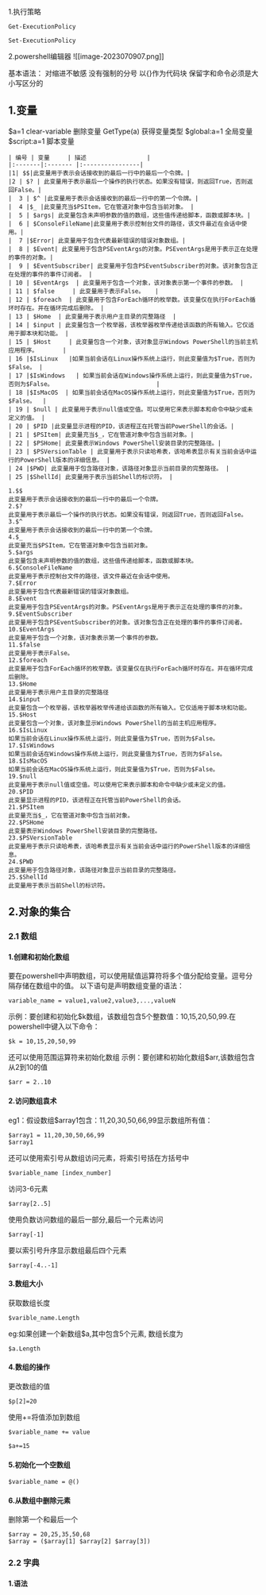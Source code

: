 1.执行策略

```
Get-ExecutionPolicy
```

```
Set-ExecutionPolicy
```

2.powershell编辑器
![[image-2023070907.png]]


基本语法：
对缩进不敏感
没有强制的分号
以{}作为代码块
保留字和命令必须是大小写区分的




## 1.变量

$a=1
clear-variable 删除变量
GetType(a)      获得变量类型
$global:a=1 全局变量
$script:a=1 脚本变量

```
| 编号 | 变量     | 描述                 |
|:-------|:------- |:----------------|
|1| $$|此变量用于表示会话接收到的最后一行中的最后一个令牌。|
|2 | $? | 此变量用于表示最后一个操作的执行状态。如果没有错误，则返回True，否则返回False。|
|  3 | $^ |此变量用于表示会话接收到的最后一行中的第一个令牌。|
|  4 |$_ |此变量充当$PSItem，它在管道对象中包含当前对象。 |
|  5 | $args| 此变量包含未声明参数的值的数组，这些值传递给脚本，函数或脚本块。|
|  6 | $ConsoleFileName|此变量用于表示控制台文件的路径，该文件最近在会话中使用。|
|  7 |$Error| 此变量用于包含代表最新错误的错误对象数组。|
|  8 | $Event| 此变量用于包含PSEventArgs的对象。PSEventArgs是用于表示正在处理的事件的对象。|
|  9 | $EventSubscriber| 此变量用于包含PSEventSubscriber的对象。该对象包含正在处理的事件的事件订阅者。 |
| 10 | $EventArgs  | 此变量用于包含一个对象，该对象表示第一个事件的参数。 |
| 11 | $false     | 此变量用于表示False。   |
| 12 | $foreach  | 此变量用于包含ForEach循环的枚举数。该变量仅在执行ForEach循环时存在。并在循环完成后删除。 |
| 13 | $Home  | 此变量用于表示用户主目录的完整路径  |
| 14 | $input | 此变量包含一个枚举器，该枚举器枚举传递给该函数的所有输入。它仅适用于脚本块和功能。 |
| 15 | $Host     | 此变量包含一个对象，该对象显示Windows PowerShell的当前主机应用程序。       |
| 16 |$IsLinux   |如果当前会话在Linux操作系统上运行，则此变量值为$True，否则为$False。 |
| 17 |$IsWindows   | 如果当前会话在Windows操作系统上运行，则此变量值为$True，否则为$False。                             |
| 18 |$IsMacOS  | 如果当前会话在MacOS操作系统上运行，则此变量值为$True，否则为$False。  |
| 19 | $null | 此变量用于表示null值或空值。可以使用它来表示脚本和命令中缺少或未定义的值。 |
| 20 | $PID |此变量显示进程的PID，该进程正在托管当前PowerShell的会话。|
| 21 | $PSItem| 此变量充当$_，它在管道对象中包含当前对象。|
| 22 | $PSHome| 此变量表示Windows PowerShell安装目录的完整路径。|
| 23 | $PSVersionTable | 此变量用于表示只读哈希表，该哈希表显示有关当前会话中运行的PowerShell版本的详细信息。 |
| 24 |$PWD| 此变量用于包含路径对象，该路径对象显示当前目录的完整路径。 |
| 25 |$ShellId| 此变量用于表示当前Shell的标识符。 |

```

``` 
1.$$
此变量用于表示会话接收到的最后一行中的最后一个令牌。
2.$?
此变量用于表示最后一个操作的执行状态。如果没有错误，则返回True，否则返回False。
3.$^
此变量用于表示会话接收到的最后一行中的第一个令牌。
4.$_
此变量充当$PSItem，它在管道对象中包含当前对象。
5.$args
此变量包含未声明参数的值的数组，这些值传递给脚本，函数或脚本块。
6.$ConsoleFileName
此变量用于表示控制台文件的路径，该文件最近在会话中使用。
7.$Error
此变量用于包含代表最新错误的错误对象数组。
8.$Event
此变量用于包含PSEventArgs的对象。PSEventArgs是用于表示正在处理的事件的对象。
9.$EventSubscriber
此变量用于包含PSEventSubscriber的对象。该对象包含正在处理的事件的事件订阅者。
10.$EventArgs
此变量用于包含一个对象，该对象表示第一个事件的参数。
11.$false
此变量用于表示False。
12.$foreach
此变量用于包含ForEach循环的枚举数。该变量仅在执行ForEach循环时存在。并在循环完成后删除。
13.$Home
此变量用于表示用户主目录的完整路径
14.$input
此变量包含一个枚举器，该枚举器枚举传递给该函数的所有输入。它仅适用于脚本块和功能。
15.$Host
此变量包含一个对象，该对象显示Windows PowerShell的当前主机应用程序。
16.$IsLinux
如果当前会话在Linux操作系统上运行，则此变量值为$True，否则为$False。
17.$IsWindows
如果当前会话在Windows操作系统上运行，则此变量值为$True，否则为$False。
18.$IsMacOS
如果当前会话在MacOS操作系统上运行，则此变量值为$True，否则为$False。
19.$null
此变量用于表示null值或空值。可以使用它来表示脚本和命令中缺少或未定义的值。
20.$PID
此变量显示进程的PID，该进程正在托管当前PowerShell的会话。
21.$PSItem
此变量充当$_，它在管道对象中包含当前对象。
22.$PSHome
此变量表示Windows PowerShell安装目录的完整路径。
23.$PSVersionTable
此变量用于表示只读哈希表，该哈希表显示有关当前会话中运行的PowerShell版本的详细信息。
24.$PWD
此变量用于包含路径对象，该路径对象显示当前目录的完整路径。
25.$ShellId
此变量用于表示当前Shell的标识符。

```



## 2.对象的集合
### 2.1 数组
#### 1.创建和初始化数组
要在powershell中声明数组，可以使用赋值运算符将多个值分配给变量。逗号分隔存储在数组中的值。
以下语句是声明数组变量的语法：
```
variable_name = value1,value2,value3,...,valueN
```
示例：要创建和初始化$k数组，该数组包含5个整数值：10,15,20,50,99.在powershell中键入以下命令：
```
$k = 10,15,20,50,99
```
还可以使用范围运算符来初始化数组
示例：要创建和初始化数组$arr,该数组包含从2到10的值
```
$arr = 2..10
```

#### 2.访问数组袁术
eg1：假设数组$array1包含：11,20,30,50,66,99显示数组所有值：
```
$array1 = 11,20,30,50,66,99
$array1
```
还可以使用索引号从数组访问元素，将索引号括在方括号中
``` 
$variable_name [index_number]
```
访问3-6元素
```
$array[2..5]
```
使用负数访问数组的最后一部分,最后一个元素访问
```
$array[-1]
```

要以索引号升序显示数组最后四个元素
```
$array[-4..-1]
```
#### 3.数组大小
获取数组长度
```
$varible_name.Length
```
eg:如果创建一个新数组$a,其中包含5个元素, 数组长度为
```
$a.Length
```

#### 4.数组的操作
更改数组的值
```
$p[2]=20
```
使用+=将值添加到数组
``` 
$variable_name += value
```
``` 
$a+=15
```

#### 5.初始化一个空数组
```
$variable_name = @()
```

#### 6.从数组中删除元素
删除第一个和最后一个
```
$array = 20,25,35,50,68
$array = ($array[1] $array[2] $array[3])
```

### 2.2 字典
#### 1.语法
